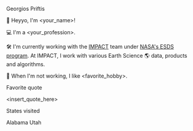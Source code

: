 Georgios Priftis

👋  Heyyo, I'm <your_name>!

💻  I'm a <your_profession>.

🛠️  I'm currently working with the [IMPACT](https://impact.earthdata.nasa.gov/) team under [NASA's ESDS program](https://earthdata.nasa.gov/esds).
At IMPACT, I work with various Earth Science 🌎 data, products and algorithms.

🎨  When I'm not working, I like <favorite_hobby>.


Favorite quote

<insert_quote_here>

States visited

Alabama
Utah